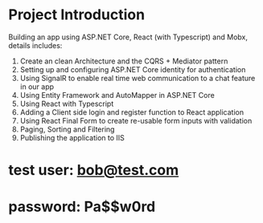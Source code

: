 # Project Introduction

Building an app using ASP.NET Core, React (with Typescript) and Mobx, details includes:
1. Create an clean Architecture and the CQRS + Mediator pattern
2. Setting up and configuring ASP.NET Core identity for authentication
3. Using SignalR to enable real time web communication to a chat feature in our app
4. Using Entity Framework and AutoMapper in ASP.NET Core
5. Using React with Typescript
6. Adding a Client side login and register function to React application
7. Using React Final Form to create re-usable form inputs with validation
8. Paging, Sorting and Filtering
9. Publishing the application to IIS

# test user: bob@test.com
# password: Pa$$w0rd




